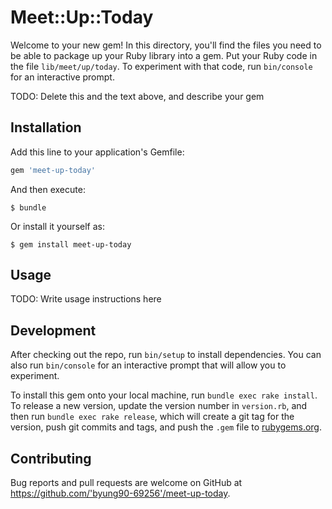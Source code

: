 # Meet::Up::Today

Welcome to your new gem! In this directory, you'll find the files you need to be able to package up your Ruby library into a gem. Put your Ruby code in the file `lib/meet/up/today`. To experiment with that code, run `bin/console` for an interactive prompt.

TODO: Delete this and the text above, and describe your gem

## Installation

Add this line to your application's Gemfile:

```ruby
gem 'meet-up-today'
```

And then execute:

    $ bundle

Or install it yourself as:

    $ gem install meet-up-today

## Usage

TODO: Write usage instructions here

## Development

After checking out the repo, run `bin/setup` to install dependencies. You can also run `bin/console` for an interactive prompt that will allow you to experiment.

To install this gem onto your local machine, run `bundle exec rake install`. To release a new version, update the version number in `version.rb`, and then run `bundle exec rake release`, which will create a git tag for the version, push git commits and tags, and push the `.gem` file to [rubygems.org](https://rubygems.org).

## Contributing

Bug reports and pull requests are welcome on GitHub at https://github.com/'byung90-69256'/meet-up-today.

